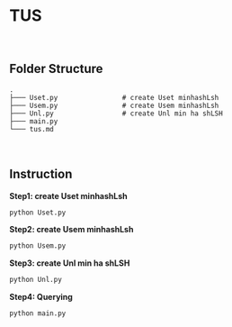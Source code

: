 <div>
    <h1>TUS</h1>
</div>

<br>

<h2>Folder Structure</h2>

```
.
├─── Uset.py                # create Uset minhashLsh
├─── Usem.py                # create Usem minhashLsh
├─── Unl.py                 # create Unl min ha shLSH                         
├─── main.py     
└─── tus.md
```

<br>

<h2>Instruction</h2>

**Step1: create Uset minhashLsh**

```sh
python Uset.py
```

**Step2: create Usem minhashLsh**

```sh
python Usem.py
```

**Step3: create Unl min ha shLSH**

```sh
python Unl.py
```

**Step4: Querying**

```sh
python main.py
```




